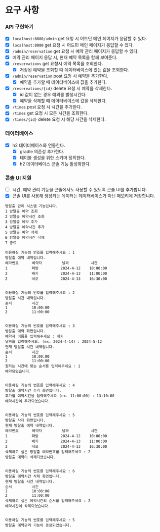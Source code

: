 
# 요구 사항
### API 구현하기
- [x] `localhost:8080/admin` get 요청 시 어드민 메인 페이지가 응답할 수 있다.
- [x] `localhost:8080` get 요청 시 어드민 메인 페이지가 응답할 수 있다.
- [x] `/admin/reservation` get 요청 시 예약 관리 페이지가 응답할 수 있다.
- [x] 예약 관리 페이지 응답 시, 현재 예약 목록을 함께 보여준다.
- [x] `/reservations` get 요청시 예약 목록을 조회한다.
  - [x] 저장된 예약을 조회할 때 데이터베이스에 있는 값을 조회한다.
- [x] `/admin/reservation` post 요청 시 예약을 추가한다.
  - [x] 예약을 추가할 때 데이터베이스에 값을 추가한다.
- [x] `/reservations/{id}` delete 요청 시 예약을 삭제한다.
  - [x] id 값이 없는 경우 예외를 발생시킨다.
  - [x] 예약을 삭제할 때 데이터베이스에 값을 삭제한다.
- [x] `/times` post 요청 시 시간을 추가한다.
- [x] `/times` get 요청 시 모든 시간을 조회한다.
- [x] `/times/{id}` delete 요청 시 해당 시간을 삭제한다.

### 데이터베이스
- [x] h2 데이터베이스와 연동한다.
  - [x] gradle 의존성 추가한다.
  - [x] 테이블 생성을 위한 스키마 정의한다.
  - [x] h2 데이터베이스 콘솔 기능 활성화한다.

### 콘솔 UI 지원
- [ ] 시간, 예약 관리 기능을 콘솔에서도 사용할 수 있도록 콘솔 UI를 추가합니다.
- [x] 콘솔 UI를 사용해 생성되는 데이터는 데이터베이스가 아닌 메모리에 저장합니다.

```
방탈출 관리 시스템 기능입니다.
1 방탈출 예약 조회
2 방탈출 예약시간 조회
3 방탈출 예약 추가
4 방탈출 예약시간 추가
5 방탈출 예약 삭제
6 방탈출 예약시간 삭제
7 종료

이용하실 기능의 번호를 입력해주세요 : 1
방탈출 예약 내역입니다.
예약번호      예약자         날짜          시간  
1           파랑          2024-4-12    10:00:00
2           배키          2024-4-13    11:00:00
2           네오          2024-4-13    16:30:00


이용하실 기능의 번호를 입력해주세요 : 2
방탈출 시간 내역입니다.
순서         시간           
1           10:00:00
2           11:00:00


이용하실 기능의 번호를 입력해주세요 : 3
방탈출 예약 화면입니다.
예약자 이름을 입력해주세요 : 배키
날짜를 입력해주세요. (ex. 2024-4-14) : 2024-5-12
현재 방탈출 시간 내역입니다.
순서         시간           
1           10:00:00
2           11:00:00
원하는 시간에 맞는 순서를 입력해주세요 : 1
예약되었습니다.


이용하실 기능의 번호를 입력해주세요 : 4
방탈출 예약시간 추가 화면입니다.
추가할 예약시간을 입력해주세요 (ex. 11:00:00) : 13:10:00
예약시간이 추가되었습니다. 


이용하실 기능의 번호를 입력해주세요 : 5
방탈출 삭제 화면입니다.
현재 방탈출 예약 내역입니다.
예약번호      예약자         날짜          시간  
1           파랑          2024-4-12    10:00:00
2           배키          2024-4-13    11:00:00
3           네오          2024-4-13    16:30:00
삭제하고 싶은 방탈출 예약번호를 입력해주세요 : 2
방탈출 예약이 삭제되었습니다.


이용하실 기능의 번호를 입력해주세요 : 6
방탈출 예약시간 삭제 화면입니다.
현재 방탈출 시간 내역입니다.
순서         시간           
1           10:00:00
2           11:00:00
삭제하고 싶은 예약시간의 순서를 입력해주세요 : 2
예약시간이 삭제되었습니다.


이용하실 기능의 번호를 입력해주세요 : 5
방탈출 예약관리 기능이 종료되었습니다.
```
